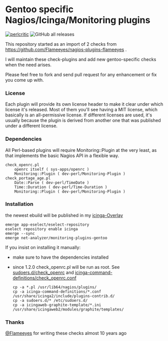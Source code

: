 # Gentoo specific Nagios/Icinga/Monitoring plugins

[![perlcritic](https://github.com/antonfischl1980/monitoring-plugins-gentoo/actions/workflows/perlcritic.yml/badge.svg)](https://github.com/antonfischl1980/monitoring-plugins-gentoo/actions/workflows/perlcritic.yml)
![GitHub all releases](https://img.shields.io/github/downloads/antonfischl1980/monitoring-plugins-gentoo/total)

This repository started as an import of 2 checks from https://github.com/Flameeyes/nagios-plugins-flameeyes .

I will maintain these check-plugins and add new gentoo-specific checks when the need arises.

Please feel free to fork and send pull request for any enhancement or fix you come up with.

### License

Each plugin will provide its own license header to make it clear under which license it's released. Most of them you'll see having a MIT license, which basically is an all-permissive license. If different licenses are used, it's usually because the plugin is derived from another one that was published under a different license.

### Dependencies
All Perl-based plugins will require Monitoring::Plugin at the very least, as that implements the basic Nagios API in a flexible way.

    check_openrc.pl
        openrc itself ( sys-apps/openrc )
        Monitoring::Plugin ( dev-perl/Monitoring-Plugin )
    check_portage_age.pl
        Date::Parse ( dev-perl/TimeDate )
        Time::Duration ( dev-perl/Time-Duration )
        Monitoring::Plugin ( dev-perl/Monitoring-Plugin )

### Installation
the newest ebuild will be published in my [icinga-Overlay](https://github.com/antonfischl1980/icinga/)

    emerge app-eselect/eselect-repository
    eselect repository enable icinga
    emerge --sync
    emerge net-analyzer/monitoring-plugins-gentoo

If you insist on installing it manually:
- make sure to have the dependencies installed
- since 1.2.0 check_openrc.pl will be run as root. See [sudoers.d/check_openrc](https://github.com/antonfischl1980/monitoring-plugins-gentoo/blob/main/sudoers.d/check_openrc) and [icinga-command-definitions/check_openrc.conf](https://github.com/antonfischl1980/monitoring-plugins-gentoo/blob/main/icinga-command-definitions/check_openrc.conf)


      cp -a *.pl /usr/lib64/nagios/plugins/
      cp -a icinga-command-definitions/*.conf /usr/share/icinga2/include/plugins-contrib.d/
      cp -a sudoers.d/* /etc/sudoers.d/
      cp -a icingaweb-graphite-template/*.ini /usr/share/icingaweb2/modules/graphite/templates/ 
      

### Thanks
[@Flameeyes](https://github.com/Flameeyes) for writing these checks almost 10 years ago
